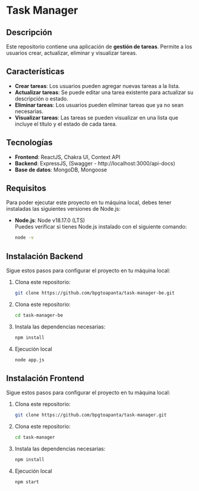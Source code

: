 # Task Manager

## Descripción

Este repositorio contiene una aplicación de **gestión de tareas**. Permite a los usuarios crear, actualizar, eliminar y visualizar tareas.

## Características

- **Crear tareas**: Los usuarios pueden agregar nuevas tareas a la lista.
- **Actualizar tareas**: Se puede editar una tarea existente para actualizar su descripción o estado.
- **Eliminar tareas**: Los usuarios pueden eliminar tareas que ya no sean necesarias.
- **Visualizar tareas**: Las tareas se pueden visualizar en una lista que incluye el título y el estado de cada tarea.

## Tecnologías

- **Frontend**: ReactJS, Chakra UI, Context API
- **Backend**: ExpressJS, (Swagger - http://localhost:3000/api-docs)
- **Base de datos**: MongoDB, Mongoose

## Requisitos

Para poder ejecutar este proyecto en tu máquina local, debes tener instaladas las siguientes versiones de Node.js:

- **Node.js**: Node v18.17.0 (LTS)  
  Puedes verificar si tienes Node.js instalado con el siguiente comando:
  ```bash
  node -v

## Instalación Backend

Sigue estos pasos para configurar el proyecto en tu máquina local:

1. Clona este repositorio:
   ```bash
   git clone https://github.com/bpgtoapanta/task-manager-be.git

2. Clona este repositorio:
   ```bash
   cd task-manager-be
   
3. Instala las dependencias necesarias:
   ```bash
   npm install

3. Ejecución local
   ```bash
   node app.js

## Instalación Frontend

Sigue estos pasos para configurar el proyecto en tu máquina local:

1. Clona este repositorio:
   ```bash
   git clone https://github.com/bpgtoapanta/task-manager.git

2. Clona este repositorio:
   ```bash
   cd task-manager
   
3. Instala las dependencias necesarias:
   ```bash
   npm install

3. Ejecución local
   ```bash
   npm start

